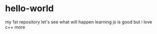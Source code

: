 # hello-world
my 1st repository
let's see what will happen
learning js is good 
but i love c++ more
